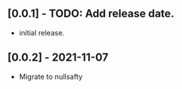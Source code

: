 ## [0.0.1] - TODO: Add release date.

* initial release.

## [0.0.2] - 2021-11-07
*  Migrate to nullsafty